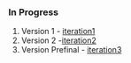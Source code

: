 ### In Progress
 
1. Version 1 - [iteration1](https://aditya-construction.netlify.app/)
2. Version 2 -[iteration2](https://aditya-construction-v2.netlify.app/)
3. Version Prefinal - [iteration3](https://yb-adityaconstruction.netlify.app/)
